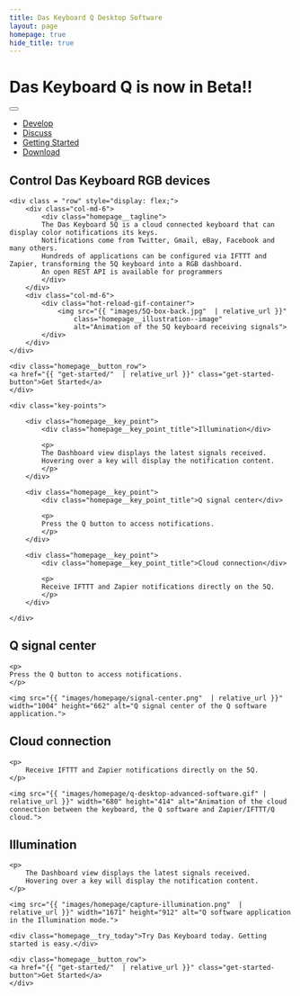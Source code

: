 ```yaml
---
title: Das Keyboard Q Desktop Software
layout: page
homepage: true
hide_title: true
---
```


<div class="homepage__illustration">
    <h1 class="homepage__illustration--text">
        <span>Das Keyboard Q is now in Beta!!</span>
        &nbsp;
    </h1>
    
</div>

<section class="homepage__key_points card">
    <nav class="navbar navbar-expand-sm navbar-dark navbar-homepage bg-dark navbar-homepage-radius">
        <button class="navbar-toggler" type="button" data-toggle="collapse" data-target="#navbarSupportedContent" aria-controls="navbarSupportedContent" aria-expanded="false" aria-label="Toggle navigation">
            <span class="navbar-toggler-icon"></span>
        </button>
        <div class="collapse navbar-collapse" id="navbarSupportedContent">
            <ul class="navbar-nav mx-auto">
                <li class="nav-item">
                    <a class="btn btn-outline-primary" href="{{ "docs/"  | relative_url }}">Develop</a>
                </li>
                <li class="nav-item">
                    <a class="btn btn-outline-success" href="http://qforum.daskeyboard.com">Discuss</a>
                </li>
                <li class="nav-item">
                    <a class="btn btn-outline-warning" href="{{ "get-started/"  | relative_url }}">Getting Started</a>
                </li>
                <li class="nav-item">
                    <a class="btn btn-outline-danger" href="{{ "get-started/download/"  | relative_url }}">Download</a>
                </li>
            </ul>
        </div>
    </nav>
    <h1 class="homepage__title">
        Control Das&nbsp;Keyboard RGB devices
    </h1>

    <div class = "row" style="display: flex;">
        <div class="col-md-6">
            <div class="homepage__tagline">
            The Das Keyboard 5Q is a cloud connected keyboard that can display color notifications its keys. 
            Notifications come from Twitter, Gmail, eBay, Facebook and many others. 
            Hundreds of applications can be configured via IFTTT and Zapier, transforming the 5Q keyboard into a RGB dashboard. 
            An open REST API is available for programmers
            </div>
        </div>
        <div class="col-md-6">
            <div class="hot-reload-gif-container">
                <img src="{{ "images/5Q-box-back.jpg"  | relative_url }}"
                    class="homepage__illustration--image"
                    alt="Animation of the 5Q keyboard receiving signals">
            </div>
        </div>
    </div>

    <div class="homepage__button_row">
    <a href="{{ "get-started/"  | relative_url }}" class="get-started-button">Get Started</a>
    </div>

    <div class="key-points">

        <div class="homepage__key_point">
            <div class="homepage__key_point_title">Illumination</div>

            <p>
            The Dashboard view displays the latest signals received.
            Hovering over a key will display the notification content.
            </p>
        </div>

        <div class="homepage__key_point">
            <div class="homepage__key_point_title">Q signal center</div>

            <p>
            Press the Q button to access notifications.
            </p>
        </div>

        <div class="homepage__key_point">
            <div class="homepage__key_point_title">Cloud connection</div>

            <p>
            Receive IFTTT and Zapier notifications directly on the 5Q.
            </p>
        </div>

    </div>
</section>


<section class="homepage__beautiful_uis card ">
    <h1>Q signal center</h1>

    <p>
    Press the Q button to access notifications.
    </p>

    <img src="{{ "images/homepage/signal-center.png"  | relative_url }}" width="1004" height="662" alt="Q signal center of the Q software application.">

</section>

<section class="homepage__reactive_framework card">
    <h1>Cloud connection</h1>

    <p>
        Receive IFTTT and Zapier notifications directly on the 5Q.
    </p>

    <img src="{{ "images/homepage/q-desktop-advanced-software.gif" | relative_url }}" width="680" height="414" alt="Animation of the cloud connection between the keyboard, the Q software and Zapier/IFTTT/Q cloud.">

</section>

<section class="homepage__hot_reload card">
    <h1>Illumination</h1>

    <p>
        The Dashboard view displays the latest signals received.
        Hovering over a key will display the notification content.
    </p>

    <img src="{{ "images/homepage/capture-illumination.png"  | relative_url }}" width="1671" height="912" alt="Q software application in the Illumination mode.">
</section>

<section class="homepage__try_daskeyboard card">

    <div class="homepage__try_today">Try Das Keyboard today. Getting started is easy.</div>

    <div class="homepage__button_row">
    <a href="{{ "get-started/"  | relative_url }}" class="get-started-button">Get Started</a>
    </div>

</section>
